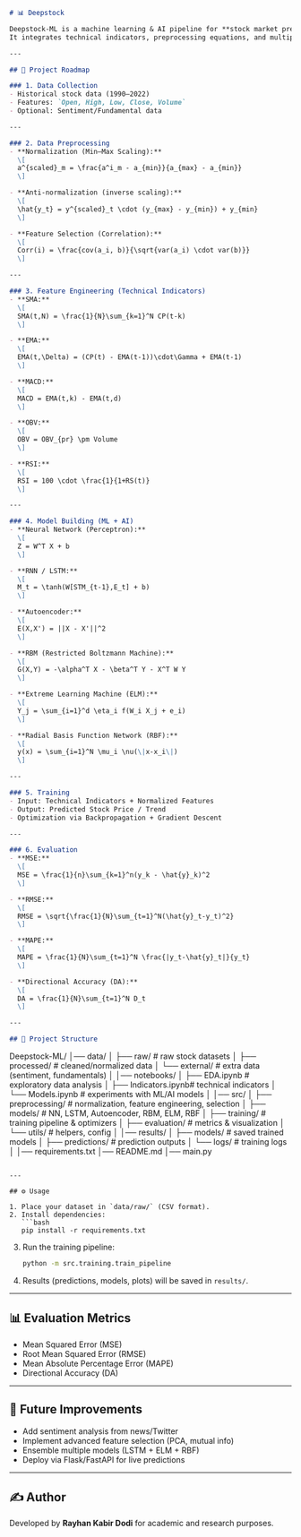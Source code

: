 ```markdown
# 📊 Deepstock

Deepstock-ML is a machine learning & AI pipeline for **stock market prediction (1990–2022 data)**.  
It integrates technical indicators, preprocessing equations, and multiple AI/ML models including Neural Networks, LSTMs, Autoencoders, RBMs, ELM, and RBF networks.

---

## 🚀 Project Roadmap

### 1. Data Collection
- Historical stock data (1990–2022)
- Features: `Open, High, Low, Close, Volume`
- Optional: Sentiment/Fundamental data

---

### 2. Data Preprocessing
- **Normalization (Min–Max Scaling):**  
  \[
  a^{scaled}_m = \frac{a^i_m - a_{min}}{a_{max} - a_{min}}
  \]

- **Anti-normalization (inverse scaling):**  
  \[
  \hat{y_t} = y^{scaled}_t \cdot (y_{max} - y_{min}) + y_{min}
  \]

- **Feature Selection (Correlation):**  
  \[
  Corr(i) = \frac{cov(a_i, b)}{\sqrt{var(a_i) \cdot var(b)}}
  \]

---

### 3. Feature Engineering (Technical Indicators)
- **SMA:**  
  \[
  SMA(t,N) = \frac{1}{N}\sum_{k=1}^N CP(t-k)
  \]

- **EMA:**  
  \[
  EMA(t,\Delta) = (CP(t) - EMA(t-1))\cdot\Gamma + EMA(t-1)
  \]

- **MACD:**  
  \[
  MACD = EMA(t,k) - EMA(t,d)
  \]

- **OBV:**  
  \[
  OBV = OBV_{pr} \pm Volume
  \]

- **RSI:**  
  \[
  RSI = 100 \cdot \frac{1}{1+RS(t)}
  \]

---

### 4. Model Building (ML + AI)
- **Neural Network (Perceptron):**  
  \[
  Z = W^T X + b
  \]

- **RNN / LSTM:**  
  \[
  M_t = \tanh(W[STM_{t-1},E_t] + b)
  \]

- **Autoencoder:**  
  \[
  E(X,X') = ||X - X'||^2
  \]

- **RBM (Restricted Boltzmann Machine):**  
  \[
  G(X,Y) = -\alpha^T X - \beta^T Y - X^T W Y
  \]

- **Extreme Learning Machine (ELM):**  
  \[
  Y_j = \sum_{i=1}^d \eta_i f(W_i X_j + e_i)
  \]

- **Radial Basis Function Network (RBF):**  
  \[
  y(x) = \sum_{i=1}^N \mu_i \nu(\|x-x_i\|)
  \]

---

### 5. Training
- Input: Technical Indicators + Normalized Features  
- Output: Predicted Stock Price / Trend  
- Optimization via Backpropagation + Gradient Descent

---

### 6. Evaluation
- **MSE:**  
  \[
  MSE = \frac{1}{n}\sum_{k=1}^n(y_k - \hat{y}_k)^2
  \]

- **RMSE:**  
  \[
  RMSE = \sqrt{\frac{1}{N}\sum_{t=1}^N(\hat{y}_t-y_t)^2}
  \]

- **MAPE:**  
  \[
  MAPE = \frac{1}{N}\sum_{t=1}^N \frac{|y_t-\hat{y}_t|}{y_t}
  \]

- **Directional Accuracy (DA):**  
  \[
  DA = \frac{1}{N}\sum_{t=1}^N D_t
  \]

---

## 📂 Project Structure

```

Deepstock-ML/
│── data/
│   ├── raw/            # raw stock datasets
│   ├── processed/      # cleaned/normalized data
│   └── external/       # extra data (sentiment, fundamentals)
│
│── notebooks/
│   ├── EDA.ipynb       # exploratory data analysis
│   ├── Indicators.ipynb# technical indicators
│   └── Models.ipynb    # experiments with ML/AI models
│
│── src/
│   ├── preprocessing/  # normalization, feature engineering, selection
│   ├── models/         # NN, LSTM, Autoencoder, RBM, ELM, RBF
│   ├── training/       # training pipeline & optimizers
│   ├── evaluation/     # metrics & visualization
│   └── utils/          # helpers, config
│
│── results/
│   ├── models/         # saved trained models
│   ├── predictions/    # prediction outputs
│   └── logs/           # training logs
│
│── requirements.txt
│── README.md
│── main.py

````

---

## ⚙️ Usage

1. Place your dataset in `data/raw/` (CSV format).
2. Install dependencies:
   ```bash
   pip install -r requirements.txt
````

3. Run the training pipeline:

   ```bash
   python -m src.training.train_pipeline
   ```
4. Results (predictions, models, plots) will be saved in `results/`.

---

## 📊 Evaluation Metrics

* Mean Squared Error (MSE)
* Root Mean Squared Error (RMSE)
* Mean Absolute Percentage Error (MAPE)
* Directional Accuracy (DA)

---

## 🔮 Future Improvements

* Add sentiment analysis from news/Twitter
* Implement advanced feature selection (PCA, mutual info)
* Ensemble multiple models (LSTM + ELM + RBF)
* Deploy via Flask/FastAPI for live predictions

---

## ✍️ Author

Developed by **Rayhan Kabir Dodi** for academic and research purposes.

```

